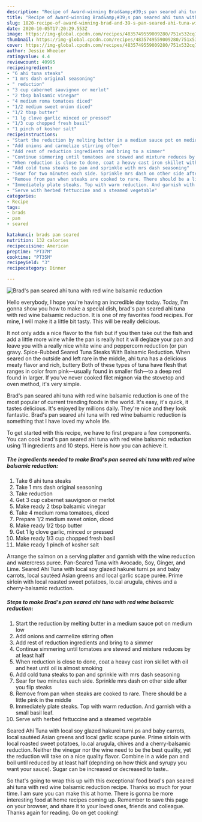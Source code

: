 ```yaml
---
description: "Recipe of Award-winning Brad&amp;#39;s pan seared ahi tuna with red wine balsamic reduction"
title: "Recipe of Award-winning Brad&amp;#39;s pan seared ahi tuna with red wine balsamic reduction"
slug: 1820-recipe-of-award-winning-brad-and-39-s-pan-seared-ahi-tuna-with-red-wine-balsamic-reduction
date: 2020-10-05T17:20:29.553Z
image: https://img-global.cpcdn.com/recipes/4835749559009280/751x532cq70/brads-pan-seared-ahi-tuna-with-red-wine-balsamic-reduction-recipe-main-photo.jpg
thumbnail: https://img-global.cpcdn.com/recipes/4835749559009280/751x532cq70/brads-pan-seared-ahi-tuna-with-red-wine-balsamic-reduction-recipe-main-photo.jpg
cover: https://img-global.cpcdn.com/recipes/4835749559009280/751x532cq70/brads-pan-seared-ahi-tuna-with-red-wine-balsamic-reduction-recipe-main-photo.jpg
author: Jessie Wheeler
ratingvalue: 4.4
reviewcount: 40995
recipeingredient:
- "6 ahi tuna steaks"
- "1 mrs dash original seasoning"
- " reduction"
- "3 cup cabernet sauvignon or merlot"
- "2 tbsp balsamic vinegar"
- "4 medium roma tomatoes diced"
- "1/2 medium sweet onion diced"
- "1/2 tbsp butter"
- "1 lg clove garlic minced or pressed"
- "1/3 cup chopped fresh basil"
- "1 pinch of kosher salt"
recipeinstructions:
- "Start the reduction by melting butter in a medium sauce pot on medium low"
- "Add onions and carmelize stirring often"
- "Add rest of reduction ingredients and bring to a simmer"
- "Continue simmering until tomatoes are stewed and mixture reduces by at least half"
- "When reduction is close to done, coat a heavy cast iron skillet with oil and heat until oil is almost smoking"
- "Add cold tuna steaks to pan and sprinkle with mrs dash seasoning"
- "Sear for two minutes each side. Sprinkle mrs dash on other side after you flip steaks"
- "Remove from pan when steaks are cooked to rare. There should be a little pink in the middle"
- "Immediately plate steaks. Top with warm reduction. And garnish with a small basil leaf."
- "Serve with herbed fettuccine and a steamed vegetable"
categories:
- Recipe
tags:
- brads
- pan
- seared

katakunci: brads pan seared 
nutrition: 132 calories
recipecuisine: American
preptime: "PT37M"
cooktime: "PT35M"
recipeyield: "3"
recipecategory: Dinner

---
```



![Brad&#39;s pan seared ahi tuna with red wine balsamic reduction](https://img-global.cpcdn.com/recipes/4835749559009280/751x532cq70/brads-pan-seared-ahi-tuna-with-red-wine-balsamic-reduction-recipe-main-photo.jpg)

Hello everybody, I hope you're having an incredible day today. Today, I'm gonna show you how to make a special dish, brad&#39;s pan seared ahi tuna with red wine balsamic reduction. It is one of my favorites food recipes. For mine, I will make it a little bit tasty. This will be really delicious.

It not only adds a nice flavor to the fish but if you then take out the fish and add a little more wine while the pan is really hot it will deglaze your pan and leave you with a really nice white wine and peppercorn reduction (or pan gravy. Spice-Rubbed Seared Tuna Steaks With Balsamic Reduction. When seared on the outside and left rare in the middle, ahi tuna has a delicious meaty flavor and rich, buttery Both of these types of tuna have flesh that ranges in color from pink—usually found in smaller fish—to a deep red found in larger. If you&#39;ve never cooked filet mignon via the stovetop and oven method, it&#39;s very simple.

Brad&#39;s pan seared ahi tuna with red wine balsamic reduction is one of the most popular of current trending foods in the world. It's easy, it's quick, it tastes delicious. It's enjoyed by millions daily. They're nice and they look fantastic. Brad&#39;s pan seared ahi tuna with red wine balsamic reduction is something that I have loved my whole life.


To get started with this recipe, we have to first prepare a few components. You can cook brad&#39;s pan seared ahi tuna with red wine balsamic reduction using 11 ingredients and 10 steps. Here is how you can achieve it.

<!--inarticleads1-->

##### The ingredients needed to make Brad&#39;s pan seared ahi tuna with red wine balsamic reduction:

1. Take 6 ahi tuna steaks
1. Take 1 mrs dash original seasoning
1. Take  reduction
1. Get 3 cup cabernet sauvignon or merlot
1. Make ready 2 tbsp balsamic vinegar
1. Take 4 medium roma tomatoes, diced
1. Prepare 1/2 medium sweet onion, diced
1. Make ready 1/2 tbsp butter
1. Get 1 lg clove garlic, minced or pressed
1. Make ready 1/3 cup chopped fresh basil
1. Make ready 1 pinch of kosher salt


Arrange the salmon on a serving platter and garnish with the wine reduction and watercress puree. Pan-Seared Tuna with Avocado, Soy, Ginger, and Lime. Seared Ahi Tuna with local soy glazed hakurei turni.ps and baby carrots, local sautéed Asian greens and local garlic scape purée. Prime sirloin with local roasted sweet potatoes, lo.cal arugula, chives and a cherry-balsamic reduction. 

<!--inarticleads2-->

##### Steps to make Brad&#39;s pan seared ahi tuna with red wine balsamic reduction:

1. Start the reduction by melting butter in a medium sauce pot on medium low
1. Add onions and carmelize stirring often
1. Add rest of reduction ingredients and bring to a simmer
1. Continue simmering until tomatoes are stewed and mixture reduces by at least half
1. When reduction is close to done, coat a heavy cast iron skillet with oil and heat until oil is almost smoking
1. Add cold tuna steaks to pan and sprinkle with mrs dash seasoning
1. Sear for two minutes each side. Sprinkle mrs dash on other side after you flip steaks
1. Remove from pan when steaks are cooked to rare. There should be a little pink in the middle
1. Immediately plate steaks. Top with warm reduction. And garnish with a small basil leaf.
1. Serve with herbed fettuccine and a steamed vegetable


Seared Ahi Tuna with local soy glazed hakurei turni.ps and baby carrots, local sautéed Asian greens and local garlic scape purée. Prime sirloin with local roasted sweet potatoes, lo.cal arugula, chives and a cherry-balsamic reduction. Neither the vinegar nor the wine need to be the best quality, yet the reduction will take on a nice quality flavor. Combine in a wide pan and boil until reduced by at least half (depnding on how thick and syrupy you want your sauce). Sugar can be increased or decreased to taste.. 

So that's going to wrap this up with this exceptional food brad&#39;s pan seared ahi tuna with red wine balsamic reduction recipe. Thanks so much for your time. I am sure you can make this at home. There is gonna be more interesting food at home recipes coming up. Remember to save this page on your browser, and share it to your loved ones, friends and colleague. Thanks again for reading. Go on get cooking!
